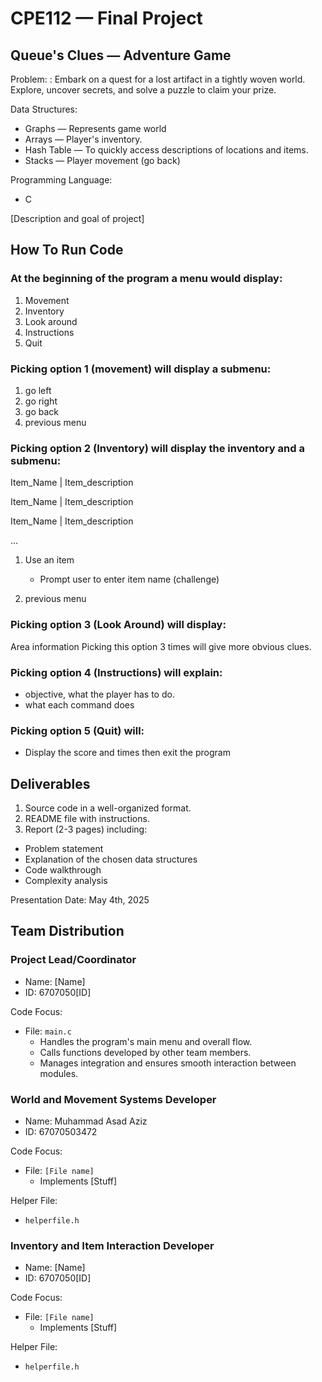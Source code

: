 # CPE112 — Final Project
## Queue's Clues — Adventure Game
Problem: : Embark on a quest for a lost artifact in a tightly woven world. Explore, uncover
secrets, and solve a puzzle to claim your prize.

Data Structures:
- Graphs — Represents game world
- Arrays — Player's inventory.
- Hash Table — To quickly access descriptions of locations and items.
- Stacks — Player movement (go back)

Programming Language:
- C

[Description and goal of project]

## How To Run Code
### At the beginning of the program a menu would display:
1. Movement
2. Inventory
3. Look around
4. Instructions
5. Quit

### Picking option 1 (movement) will display a submenu:
1. go left
2. go right
3. go back
4. previous menu

### Picking option 2 (Inventory) will display the inventory and a submenu:

Item_Name | Item_description

Item_Name | Item_description

Item_Name | Item_description

...

1. Use an item

   - Prompt user to enter item name (challenge)
   
2. previous menu

### Picking option 3 (Look Around) will display:
Area information
Picking this option 3 times will give more obvious clues.

### Picking option 4 (Instructions) will explain:

- objective, what the player has to do.
- what each command does

### Picking option 5 (Quit) will:
- Display the score and times then exit the program

## Deliverables

1. Source code in a well-organized format.
2. README file with instructions.
3. Report (2-3 pages) including:
  - Problem statement
  - Explanation of the chosen data structures
  - Code walkthrough
  - Complexity analysis

Presentation Date: May 4th, 2025

## Team Distribution

### Project Lead/Coordinator

- Name: [Name]
- ID: 6707050[ID]

Code Focus:

- File: `main.c`
    - Handles the program's main menu and overall flow.
    - Calls functions developed by other team members.
    - Manages integration and ensures smooth interaction between modules.

### World and Movement Systems Developer

- Name: Muhammad Asad Aziz
- ID: 67070503472

Code Focus:

- File: `[File name]`
  - Implements [Stuff]

Helper File:

- `helperfile.h`

### Inventory and Item Interaction Developer

- Name: [Name]
- ID: 6707050[ID]

Code Focus:

- File: `[File name]`
  - Implements [Stuff]

Helper File:

- `helperfile.h`
